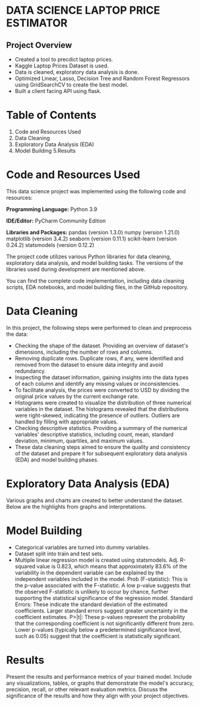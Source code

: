 # DATA SCIENCE LAPTOP PRICE ESTIMATOR

## Project Overview
* Created a tool to precdict laptop prices.
* Kaggle Laptop Prices Dataset is used.
* Data is cleaned, exploratory data analysis is done.
* Optimized Linear, Lasso, Decision Tree and Random Forest Regressors using GridSearchCV to create the best model.
* Built a client facing API using flask.

# Table of Contents
1. Code and Resources Used
2. Data Cleaning
3. Exploratory Data Analysis (EDA)
4. Model Building
5.Results

# Code and Resources Used
This data science project was implemented using the following code and resources:

**Programming Language:** Python 3.9

**IDE/Editor:** PyCharm Community Edition

**Libraries and Packages:** pandas (version 1.3.0) numpy (version 1.21.0) matplotlib (version 3.4.2) seaborn (version 0.11.1) scikit-learn (version 0.24.2) statsmodels (version 0.12.2)

The project code utilizes various Python libraries for data cleaning, exploratory data analysis, and model building tasks. The versions of the libraries used during development are mentioned above.

You can find the complete code implementation, including data cleaning scripts, EDA notebooks, and model building files, in the GitHub repository.

# Data Cleaning
In this project, the following steps were performed to clean and preprocess the data:

* Checking the shape of the dataset. Providing an overview of dataset's dimensions, including the number of rows and columns.
* Removing duplicate rows. Duplicate rows, if any, were identified and removed from the dataset to ensure data integrity and avoid redundancy.
* Inspecting the dataset information, gaining insights into the data types of each column and identify any missing values or inconsistencies.
* To facilitate analysis, the prices were converted to USD by dividing the original price values by the current exchange rate.
* Histograms were created to visualize the distribution of three numerical variables in the dataset. The histograms revealed that the distributions were right-skewed, indicating the presence of outliers. Outliers are handled by filling with appropriate values.
* Checking descriptive statistics. Providing a summary of the numerical variables' descriptive statistics, including count, mean, standard deviation, minimum, quartiles, and maximum values.
* These data cleaning steps aimed to ensure the quality and consistency of the dataset and prepare it for subsequent exploratory data analysis (EDA) and model building phases.

# Exploratory Data Analysis (EDA)
Various graphs and charts are created to better understand the dataset. Below are the highlights from graphs and interpretations.

# Model Building
* Categorical variables are turned into dummy variables.
* Dataset split into train and test sets.
* Multiple linear regression model is created using statsmodels. Adj. R-squared value is 0.823, which means that approximately 83.6% of the variability in the dependent variable can be explained by the independent variables included in the model. Prob (F-statistic): This is the p-value associated with the F-statistic. A low p-value suggests that the observed F-statistic is unlikely to occur by chance, further supporting the statistical significance of the regression model. Standard Errors: These indicate the standard deviation of the estimated coefficients. Larger standard errors suggest greater uncertainty in the coefficient estimates. P>|t|: These p-values represent the probability that the corresponding coefficient is not significantly different from zero. Lower p-values (typically below a predetermined significance level, such as 0.05) suggest that the coefficient is statistically significant.

# Results
Present the results and performance metrics of your trained model. Include any visualizations, tables, or graphs that demonstrate the model's accuracy, precision, recall, or other relevant evaluation metrics. Discuss the significance of the results and how they align with your project objectives.

